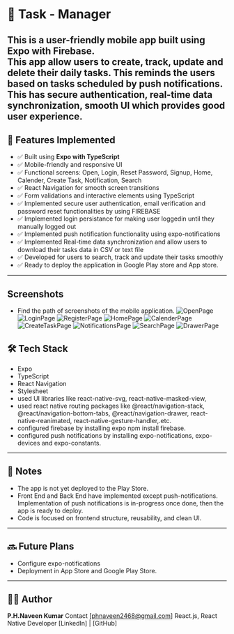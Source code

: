 # 📱 Task - Manager

This is a user-friendly mobile app built using **Expo with Firebase**.  
This app allow users to create, track, update and delete their daily tasks.
This reminds the users based on tasks scheduled by push notifications.
This has secure authentication, real-time data synchronization, smooth UI which provides good user experience.
---

## 🚀 Features Implemented

- ✅ Built using **Expo with TypeScript**
- ✅ Mobile-friendly and responsive UI
- ✅ Functional screens: Open, Login, Reset Password, Signup, Home, Calender, Create Task, Notification, Search
- ✅ React Navigation for smooth screen transitions
- ✅ Form validations and interactive elements using TypeScript
- ✅ Implemented secure user authentication, email verification and password reset functionalities by using FIREBASE
- ✅ Implemented login persistance for making user loggedin until they manually logged out
- ✅ Implemented push notification functionality using expo-notifications
- ✅ Implemented Real-time data synchronization and allow users to download their tasks data in CSV or text file
- ✅ Developed for users to search, track and update their tasks smoothly
- ✅ Ready to deploy the application in Google Play store and App store.
---
##  Screenshots
- Find the path of screenshots of the mobile application.
![OpenPage](ScreenShots/OpenScreen.jpeg)
![LoginPage](ScreenShots/LoginScreen.jpeg)
![RegisterPage](ScreenShots/RegisterScreen.jpeg)
![HomePage](ScreenShots/HomeScreen.jpeg)
![CalenderPage](ScreenShots/CalenderScreen.jpeg)
![CreateTaskPage](ScreenShots/CreateTaskScreen.jpeg)
![NotificationsPage](ScreenShots/NotificationScreen.jpeg)
![SearchPage](ScreenShots/SearchScreen.jpeg)
![DrawerPage](ScreenShots/DrawerNavigation.jpeg)

## 🛠️ Tech Stack

- Expo
- TypeScript
- React Navigation
- Stylesheet 
- used UI libraries like react-native-svg, react-native-masked-view,
- used react native routing packages like @react/navigation-stack, @react/navigation-bottom-tabs, @react/navigation-drawer, react-native-reanimated, react-native-gesture-handler,.etc.
- configured firebase by installing expo npm install firebase.
- configured push notifications by installing expo-notifications, expo-devices and expo-constants.
---

## 📝 Notes

- The app is not yet deployed to the Play Store.
- Front End and Back End have implemented except push-notifications. Implementation of push notifications is in-progress once done, then the app is ready to deploy.
- Code is focused on frontend structure, reusability, and clean UI.
---

## 🔜 Future Plans

- Configure expo-notifications
- Deployment in App Store and Google Play Store.
  
---

## 👨‍💻 Author

**P.H.Naveen Kumar**
Contact [phnaveen2468@gmail.com]
React.js, React Native Developer
[LinkedIn] | [GitHub]
